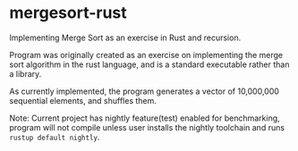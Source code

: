 # mergesort-rust
Implementing Merge Sort as an exercise in Rust and recursion.

Program was originally created as an exercise on implementing the merge sort algorithm in the rust language, 
and is a standard executable rather than a library.

As currently implemented, the program generates a vector of 10,000,000 sequential elements, and shuffles them.

Note: Current project has nightly feature(test) enabled for benchmarking, program will not compile unless
user installs the nightly toolchain and runs `rustup default nightly`.
